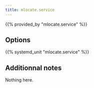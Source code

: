```yaml
---
title: mlocate.service
---
```


{{% provided_by "mlocate.service" %}}

## Options

{{% systemd_unit "mlocate.service" %}}

## Additionnal notes

Nothing here.